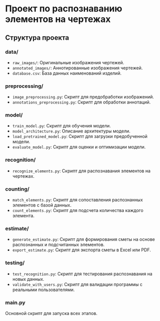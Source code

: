 # Проект по распознаванию элементов на чертежах

## Структура проекта

### data/
- `raw_images/`: Оригинальные изображения чертежей.
- `annotated_images/`: Аннотированные изображения чертежей.
- `database.csv`: База данных наименований изделий.

### preprocessing/
- `image_preprocessing.py`: Скрипт для предобработки изображений.
- `annotations_preprocessing.py`: Скрипт для обработки аннотаций.

### model/
- `train_model.py`: Скрипт для обучения модели.
- `model_architecture.py`: Описание архитектуры модели.
- `load_pretrained_model.py`: Скрипт для загрузки предобученной модели.
- `evaluate_model.py`: Скрипт для оценки и оптимизации модели.

### recognition/
- `recognize_elements.py`: Скрипт для распознавания элементов на чертежах.

### counting/
- `match_elements.py`: Скрипт для сопоставления распознанных элементов с базой данных.
- `count_elements.py`: Скрипт для подсчета количества каждого элемента.

### estimate/
- `generate_estimate.py`: Скрипт для формирования сметы на основе распознанных и подсчитанных элементов.
- `export_estimate.py`: Скрипт для экспорта сметы в Excel или PDF.

### testing/
- `test_recognition.py`: Скрипт для тестирования распознавания на новых данных.
- `validate_with_users.py`: Скрипт для валидации программы с реальными пользователями.

### main.py
Основной скрипт для запуска всех этапов.

